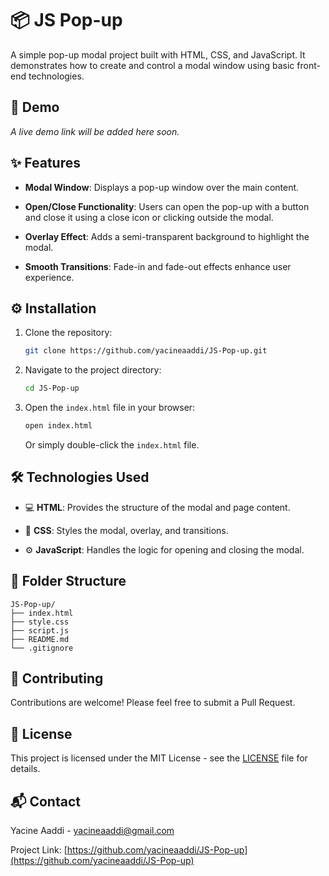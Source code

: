 # 📦 JS Pop-up

A simple pop-up modal project built with HTML, CSS, and JavaScript. It demonstrates how to create and control a modal window using basic front-end technologies.

## 🔗 Demo

_A live demo link will be added here soon._

## ✨ Features

- **Modal Window**: Displays a pop-up window over the main content.

- **Open/Close Functionality**: Users can open the pop-up with a button and close it using a close icon or clicking outside the modal.

- **Overlay Effect**: Adds a semi-transparent background to highlight the modal.

- **Smooth Transitions**: Fade-in and fade-out effects enhance user experience.

## ⚙️ Installation

1. Clone the repository:

   ```bash
   git clone https://github.com/yacineaaddi/JS-Pop-up.git

   ```

2. Navigate to the project directory:

   ```bash
   cd JS-Pop-up
   ```

3. Open the `index.html` file in your browser:

   ```bash
   open index.html
   ```

   Or simply double-click the `index.html` file.

## 🛠️ Technologies Used

- 💻 **HTML**: Provides the structure of the modal and page content.

- 🎨 **CSS**: Styles the modal, overlay, and transitions.

- ⚙️ **JavaScript**: Handles the logic for opening and closing the modal.

## 📁 Folder Structure

```
JS-Pop-up/
├── index.html
├── style.css
├── script.js
├── README.md
└── .gitignore
```

## 🤝 Contributing

Contributions are welcome! Please feel free to submit a Pull Request.

## 📄 License

This project is licensed under the MIT License - see the [LICENSE](LICENSE) file for details.

## 📬 Contact

Yacine Aaddi - [yacineaaddi@gmail.com](mailto:yacineaaddi@gmail.com)

Project Link: [https://github.com/yacineaaddi/JS-Pop-up](https://github.com/yacineaaddi/JS-Pop-up)